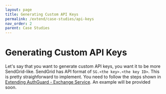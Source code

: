 ```yaml
---
layout: page
title: Generating Custom API Keys
permalink: /extend/case-studies/api-keys
nav_order: 2
parent: Case Studies
---
```


# Generating Custom API Keys
Let's say that you want to generate custom API keys, you want it to be more SendGrid-like. SendGrid has API format of `SG.<the key>.<the key ID>`. This is pretty straighforward to implement. You need to follow the steps shown in [Extending AuthGuard - Exchange Service](/extend/exchange). An example will be provided soon.
